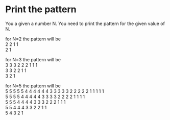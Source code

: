 # Print the pattern

You a given a number N. You need to print the pattern for the given value of N.

for N=2 the pattern will be </br>
2 2 1 1</br>
2 1</br>

for N=3 the pattern will be </br>
3 3 3 2 2 2 1 1 1</br>
3 3 2 2 1 1</br>
3 2 1</br>

for N=5 the pattern will be</br>
5 5 5 5 5 4 4 4 4 4 4 3 3 3 3 3 2 2 2 2 2 1 1 1 1 1</br>
5 5 5 5 4 4 4 4 4 3 3 3 3 2 2 2 2 1 1 1 1</br>
5 5 5 4 4 4 4 3 3 3 2 2 2 1 1 1</br>
5 5 4 4 4 3 3 2 2 1 1</br>
5 4 3 2 1</br>
